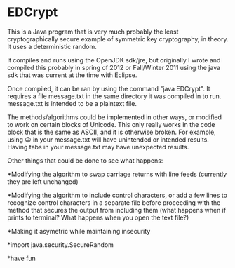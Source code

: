 # EDCrypt
This is a Java program that is very much probably the least cryptographically secure example of symmetric key cryptography, in theory.  It uses a deterministic random. 

It compiles and runs using the OpenJDK sdk/jre, but originally I wrote and compiled this probably in spring of 2012 or Fall/Winter 2011 using the java sdk that was current at the time with Eclipse.

Once compiled, it can be ran by using the command "java EDCrypt". It requires a file message.txt in the same directory it was compiled in to run. message.txt is intended to be a plaintext file. 

The methods/algorithms could be implemented in other ways, or modified to work on certain blocks of Unicode. This only really works in the code block that is the same as ASCII, and it is otherwise broken. For example, using 😀 in your message.txt will have unintended or intended results. Having tabs in your message.txt may have unexpected results. 

Other things that could be done to see what happens:

*Modifying the algorithm to swap carriage returns with line feeds (currently they are left unchanged)

*Modifying the algorithm to include control characters, or add a few lines to recognize control characters in a separate file before proceeding with the method that secures the output from including them (what happens when if prints to terminal? What happens when you open the text file?)

*Making it asymetric while maintaining insecurity

*import java.security.SecureRandom

*have fun
